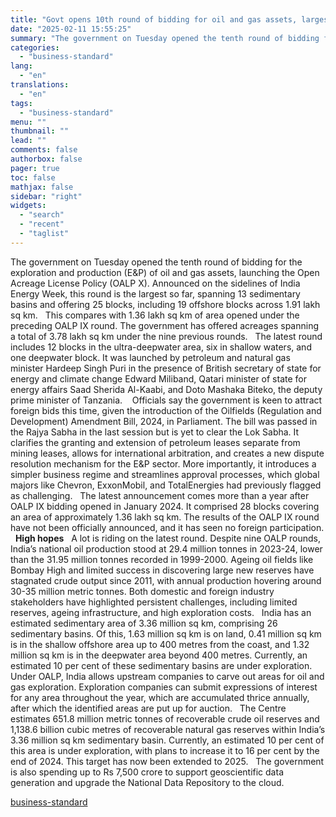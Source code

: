 ```yaml
---
title: "Govt opens 10th round of bidding for oil and gas assets, largest so far"
date: "2025-02-11 15:55:25"
summary: "The government on Tuesday opened the tenth round of bidding for the exploration and production (E&amp;P) of oil and gas assets, launching the Open Acreage License Policy (OALP X). Announced on the sidelines of India Energy Week, this round is the largest so far, spanning 13 sedimentary basins and offering..."
categories:
  - "business-standard"
lang:
  - "en"
translations:
  - "en"
tags:
  - "business-standard"
menu: ""
thumbnail: ""
lead: ""
comments: false
authorbox: false
pager: true
toc: false
mathjax: false
sidebar: "right"
widgets:
  - "search"
  - "recent"
  - "taglist"
---
```


The government on Tuesday opened the tenth round of bidding for the exploration and production (E&P) of oil and gas assets, launching the Open Acreage License Policy (OALP X). Announced on the sidelines of India Energy Week, this round is the largest so far, spanning 13 sedimentary basins and offering 25 blocks, including 19 offshore blocks across 1.91 lakh sq km.
 
This compares with 1.36 lakh sq km of area opened under the preceding OALP IX round. The government has offered acreages spanning a total of 3.78 lakh sq km under the nine previous rounds.
 
The latest round includes 12 blocks in the ultra-deepwater area, six in shallow waters, and one deepwater block. It was launched by petroleum and natural gas minister Hardeep Singh Puri in the presence of British secretary of state for energy and climate change Edward Miliband, Qatari minister of state for energy affairs Saad Sherida Al-Kaabi, and Doto Mashaka Biteko, the deputy prime minister of Tanzania. 
 
Officials say the government is keen to attract foreign bids this time, given the introduction of the Oilfields (Regulation and Development) Amendment Bill, 2024, in Parliament. The bill was passed in the Rajya Sabha in the last session but is yet to clear the Lok Sabha. It clarifies the granting and extension of petroleum leases separate from mining leases, allows for international arbitration, and creates a new dispute resolution mechanism for the E&P sector. More importantly, it introduces a simpler business regime and streamlines approval processes, which global majors like Chevron, ExxonMobil, and TotalEnergies had previously flagged as challenging.
 
The latest announcement comes more than a year after OALP IX bidding opened in January 2024. It comprised 28 blocks covering an area of approximately 1.36 lakh sq km. The results of the OALP IX round have not been officially announced, and it has seen no foreign participation.
 
**High hopes**
 
A lot is riding on the latest round. Despite nine OALP rounds, India’s national oil production stood at 29.4 million tonnes in 2023-24, lower than the 31.95 million tonnes recorded in 1999-2000. Ageing oil fields like Bombay High and limited success in discovering large new reserves have stagnated crude output since 2011, with annual production hovering around 30-35 million metric tonnes. Both domestic and foreign industry stakeholders have highlighted persistent challenges, including limited reserves, ageing infrastructure, and high exploration costs.
 
India has an estimated sedimentary area of 3.36 million sq km, comprising 26 sedimentary basins. Of this, 1.63 million sq km is on land, 0.41 million sq km is in the shallow offshore area up to 400 metres from the coast, and 1.32 million sq km is in the deepwater area beyond 400 metres. Currently, an estimated 10 per cent of these sedimentary basins are under exploration.
 
Under OALP, India allows upstream companies to carve out areas for oil and gas exploration. Exploration companies can submit expressions of interest for any area throughout the year, which are accumulated thrice annually, after which the identified areas are put up for auction.
 
The Centre estimates 651.8 million metric tonnes of recoverable crude oil reserves and 1,138.6 billion cubic metres of recoverable natural gas reserves within India’s 3.36 million sq km sedimentary basin. Currently, an estimated 10 per cent of this area is under exploration, with plans to increase it to 16 per cent by the end of 2024. This target has now been extended to 2025.
 
The government is also spending up to Rs 7,500 crore to support geoscientific data generation and upgrade the National Data Repository to the cloud.

[business-standard](https://www.business-standard.com/economy/news/govt-opens-10th-round-of-bidding-for-oil-and-gas-assets-largest-so-far-125021100861_1.html)

